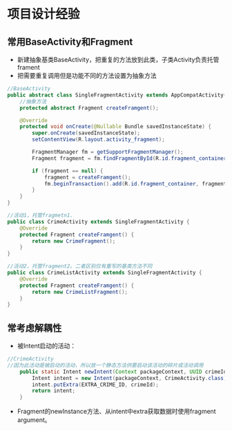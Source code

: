 # 项目设计经验

## 常用BaseActivity和Fragment

- 新建抽象基类BaseActivity，把重复的方法放到此类，子类Activity负责托管frament
- 把需要重复调用但是功能不同的方法设置为抽象方法

```java
//BaseActivity
public abstract class SingleFragmentActivity extends AppCompatActivity{
    //抽象方法
    protected abstract Fragment createFramgent();

    @Override
    protected void onCreate(@Nullable Bundle savedInstanceState) {
        super.onCreate(savedInstanceState);
        setContentView(R.layout.activity_fragment);

        FragmentManager fm = getSupportFragmentManager();
        Fragment fragment = fm.findFragmentById(R.id.fragment_container);

        if (fragment == null) {
            fragment = createFramgent();
            fm.beginTransaction().add(R.id.fragment_container, fragment).commit();
        }
    }
}
```

```java
//活动1，托管fragmetn1.
public class CrimeActivity extends SingleFragmentActivity {
    @Override
    protected Fragment createFramgent() {
        return new CrimeFragment();
    }
}

//活动2，托管fragment2。二者区别仅有重写的基类方法不同
public class CrimeListActivity extends SingleFragmentActivity {
    @Override
    protected Fragment createFramgent() {
        return new CrimeListFragment();
    }
}
```

## 常考虑解耦性

- 被Intent启动的活动：

```java
//CrimeActivity
//因为此活动是被启动的活动，所以放一个静态方法供要启动该活动的碎片或活动调用
    public static Intent newIntent(Context packageContext, UUID crimeId) {
        Intent intent = new Intent(packageContext, CrimeActivity.class);
        intent.putExtra(EXTRA_CRIME_ID, crimeId);
        return intent;
    }
```

- Fragment的newInstance方法、从intent中extra获取数据时使用fragment argument。
